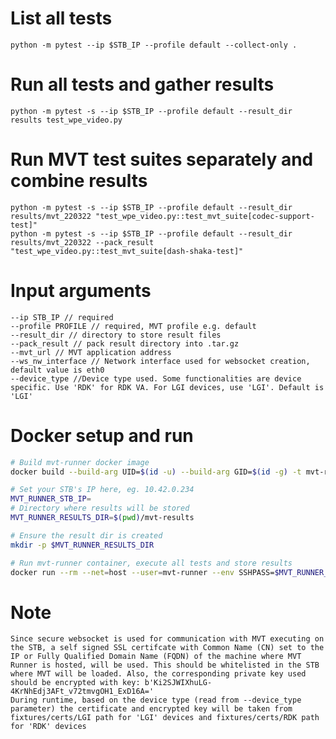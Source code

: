 # List all tests
    python -m pytest --ip $STB_IP --profile default --collect-only .
# Run all tests and gather results
    python -m pytest -s --ip $STB_IP --profile default --result_dir results test_wpe_video.py
# Run MVT test suites separately and combine results
    python -m pytest -s --ip $STB_IP --profile default --result_dir results/mvt_220322 "test_wpe_video.py::test_mvt_suite[codec-support-test]"
    python -m pytest -s --ip $STB_IP --profile default --result_dir results/mvt_220322 --pack_result "test_wpe_video.py::test_mvt_suite[dash-shaka-test]"
# Input arguments
    --ip STB_IP // required
    --profile PROFILE // required, MVT profile e.g. default
    --result_dir // directory to store result files
    --pack_result // pack result directory into .tar.gz
    --mvt_url // MVT application address
    --ws_nw_interface // Network interface used for websocket creation, default value is eth0
    --device_type //Device type used. Some functionalities are device specific. Use 'RDK' for RDK VA. For LGI devices, use 'LGI'. Default is 'LGI'

# Docker setup and run

```bash
# Build mvt-runner docker image
docker build --build-arg UID=$(id -u) --build-arg GID=$(id -g) -t mvt-runner .

# Set your STB's IP here, eg. 10.42.0.234
MVT_RUNNER_STB_IP=
# Directory where results will be stored
MVT_RUNNER_RESULTS_DIR=$(pwd)/mvt-results

# Ensure the result dir is created
mkdir -p $MVT_RUNNER_RESULTS_DIR

# Run mvt-runner container, execute all tests and store results
docker run --rm --net=host --user=mvt-runner --env SSHPASS=$MVT_RUNNER_SSH_PASS --env STB_PASSWORD=$MVT_RUNNER_SSH_PASS -v $MVT_RUNNER_RESULTS_DIR:/mvt-results mvt-runner -s --ip $MVT_RUNNER_STB_IP --profile default --result_dir /mvt-results
```
# Note
    Since secure websocket is used for communication with MVT executing on the STB, a self signed SSL certifcate with Common Name (CN) set to the IP or Fully Qualified Domain Name (FQDN) of the machine where MVT Runner is hosted, will be used. This should be whitelisted in the STB where MVT will be loaded. Also, the corresponding private key used should be encrypted with key: b'Ki2SJWIXhuLG-4KrNhEdj3AFt_v72tmvgOH1_ExD16A='
    During runtime, based on the device type (read from --device_type parameter) the certificate and encrypted key will be taken from fixtures/certs/LGI path for 'LGI' devices and fixtures/certs/RDK path for 'RDK' devices
